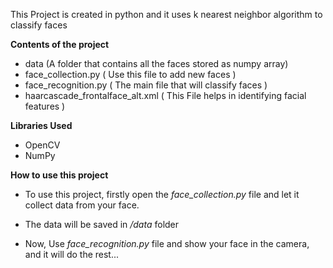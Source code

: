 This Project is created in python and it uses k nearest neighbor algorithm to classify faces

**Contents of  the project**

* data (A folder that contains all the faces stored as numpy array)
* face_collection.py ( Use this file to add new faces )
* face_recognition.py ( The main file that will classify faces )
* haarcascade_frontalface_alt.xml ( This File helps in identifying facial features )

**Libraries Used**

* OpenCV
* NumPy

**How to use this project**

* To use this project, firstly open the *face_collection.py* file and let it collect data from your face.

* The data will be saved in */data* folder

* Now, Use *face_recognition.py* file and show your face in the camera, and it will do the rest...